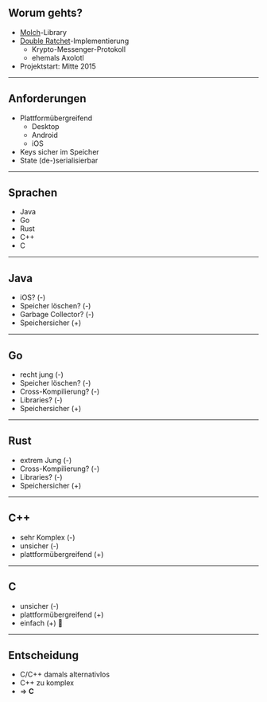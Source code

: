 <!-- sectionTitle: Einführung -->

## Worum gehts?

<!-- note
* Persönliche Odyssee
-->
* [Molch](https://github.com/1984Not-GmbH/molch)-Library
* [Double Ratchet](https://signal.org/docs/specifications/doubleratchet/)-Implementierung
  * Krypto-Messenger-Protokoll
  * ehemals Axolotl
* Projektstart: Mitte 2015

---

## Anforderungen
* Plattformübergreifend
  * Desktop
  * Android
  * iOS
* Keys sicher im Speicher
* State (de-)serialisierbar

---

<!-- sectionTitle: Sprachen -->

## Sprachen
* Java
* Go
* Rust
* C++
* C
<!-- note
Meine Argumente 2015
-->

---

## Java
* iOS? (-)
* Speicher löschen? (-)
* Garbage Collector? (-)
* Speichersicher (+)

---

## Go
* recht jung (-)
* Speicher löschen? (-)
* Cross-Kompilierung? (-)
* Libraries? (-)
* Speichersicher (+)

---

## Rust
<!-- note
15. Mai 2015
-->
* extrem Jung (-)
* Cross-Kompilierung? (-)
* Libraries? (-)
* Speichersicher (+)

---

## C++
* sehr Komplex (-)
* unsicher (-)
* plattformübergreifend (+)

---

## C
* unsicher (-)
* plattformübergreifend (+)
* einfach (+) 🤔

---

## Entscheidung
* C/C++ damals alternativlos
* C++ zu komplex
* ⇒ **C**
